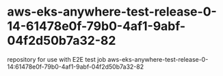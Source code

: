 # aws-eks-anywhere-test-release-0-14-61478e0f-79b0-4af1-9abf-04f2d50b7a32-82
repository for use with E2E test job aws-eks-anywhere-test-release-0-14:61478e0f-79b0-4af1-9abf-04f2d50b7a32-82
